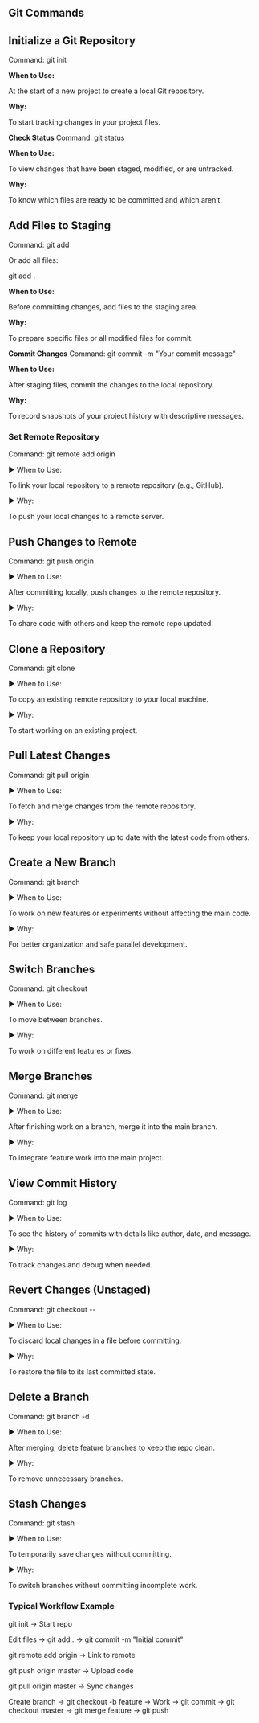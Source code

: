 ## Git Commands

## Initialize a Git Repository
Command:
git init


**When to Use:**

At the start of a new project to create a local Git repository.

**Why:**

To start tracking changes in your project files.

**Check Status**
Command:
git status


**When to Use:**

To view changes that have been staged, modified, or are untracked.

**Why:**

To know which files are ready to be committed and which aren’t.

 ## Add Files to Staging 
Command:
git add <file-name>


Or add all files:

git add .


**When to Use:**

Before committing changes, add files to the staging area.

**Why:**

To prepare specific files or all modified files for commit.

 **Commit Changes**
Command:
git commit -m "Your commit message"


**When to Use:**

After staging files, commit the changes to the local repository.

**Why:**

To record snapshots of your project history with descriptive messages.

### Set Remote Repository
Command:
git remote add origin <repository-url>


▶️ When to Use:

To link your local repository to a remote repository (e.g., GitHub).

▶️ Why:

To push your local changes to a remote server.

## Push Changes to Remote
Command:
git push origin <branch-name>


▶️ When to Use:

After committing locally, push changes to the remote repository.

▶️ Why:

To share code with others and keep the remote repo updated.

## Clone a Repository
Command:
git clone <repository-url>


▶️ When to Use:

To copy an existing remote repository to your local machine.

▶️ Why:

To start working on an existing project.

## Pull Latest Changes
Command:
git pull origin <branch-name>


▶️ When to Use:

To fetch and merge changes from the remote repository.

▶️ Why:

To keep your local repository up to date with the latest code from others.

## Create a New Branch
Command:
git branch <branch-name>


▶️ When to Use:

To work on new features or experiments without affecting the main code.

▶️ Why:

For better organization and safe parallel development.

## Switch Branches
Command:
git checkout <branch-name>


▶️ When to Use:

To move between branches.

▶️ Why:

To work on different features or fixes.

## Merge Branches
Command:
git merge <branch-name>


▶️ When to Use:

After finishing work on a branch, merge it into the main branch.

▶️ Why:

To integrate feature work into the main project.

## View Commit History
Command:
git log


▶️ When to Use:

To see the history of commits with details like author, date, and message.

▶️ Why:

To track changes and debug when needed.

## Revert Changes (Unstaged)
Command:
git checkout -- <file-name>


▶️ When to Use:

To discard local changes in a file before committing.

▶️ Why:

To restore the file to its last committed state.

## Delete a Branch
Command:
git branch -d <branch-name>


▶️ When to Use:

After merging, delete feature branches to keep the repo clean.

▶️ Why:

To remove unnecessary branches.

## Stash Changes
Command:
git stash


▶️ When to Use:

To temporarily save changes without committing.

▶️ Why:

To switch branches without committing incomplete work.

### Typical Workflow Example

git init → Start repo

Edit files → git add . → git commit -m "Initial commit"

git remote add origin <URL> → Link to remote

git push origin master → Upload code

git pull origin master → Sync changes

Create branch → git checkout -b feature → Work → git commit → git checkout master → git merge feature → git push